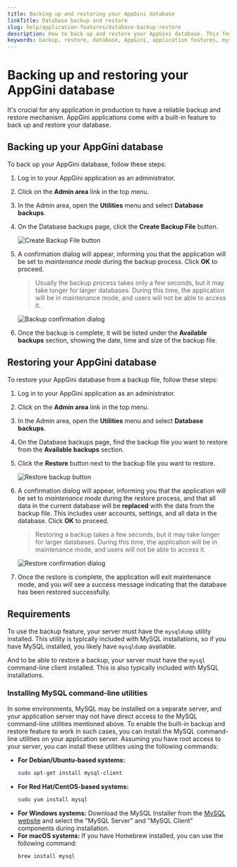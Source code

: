 ```yaml
---
title: Backing up and restoring your AppGini database
linkTitle: Database backup and restore
slug: help/application-features/database-backup-restore
description: How to back up and restore your AppGini database. This feature is built into AppGini applications and allows you to create backups of your database and restore them when needed.
keywords: backup, restore, database, AppGini, application features, mysql, mysqldump, mysql client
---
```


# Backing up and restoring your AppGini database

It's crucial for any application in production to have a reliable backup and restore mechanism. AppGini applications come with a built-in feature to back up and restore your database.

## Backing up your AppGini database

To back up your AppGini database, follow these steps:

1. Log in to your AppGini application as an administrator.
2. Click on the **Admin area** link in the top menu.
3. In the Admin area, open the **Utilities** menu and select **Database backups**.
4. On the Database backups page, click the **Create Backup File** button.

   ![Create Backup File button](https://cdn.bigprof.com/images/create-backup-file-button.png)

5. A confirmation dialog will appear, informing you that the application will be set to *maintenance mode* during the backup process. Click **OK** to proceed.
   > Usually the backup process takes only a few seconds, but it may take longer for larger databases. During this time, the application will be in maintenance mode, and users will not be able to access it.

   ![Backup confirmation dialog](https://cdn.bigprof.com/images/backup-confirmation-dialog.png)

6. Once the backup is complete, it will be listed under the **Available backups** section, showing the date, time and size of the backup file.

## Restoring your AppGini database

To restore your AppGini database from a backup file, follow these steps:

1. Log in to your AppGini application as an administrator.
2. Click on the **Admin area** link in the top menu.
3. In the Admin area, open the **Utilities** menu and select **Database backups**.
4. On the Database backups page, find the backup file you want to restore from the **Available backups** section.
5. Click the **Restore** button next to the backup file you want to restore.

   ![Restore backup button](https://cdn.bigprof.com/images/restore-backup-button.png)

6. A confirmation dialog will appear, informing you that the application will be set to *maintenance mode* during the restore process, and that all data in the current database will be **replaced** with the data from the backup file. This includes user accounts, settings, and all data in the database. Click **OK** to proceed.
   > Restoring a backup takes a few seconds, but it may take longer for larger databases. During this time, the application will be in maintenance mode, and users will not be able to access it.

   ![Restore confirmation dialog](https://cdn.bigprof.com/images/restore-confirmation-dialog.png)
   
7. Once the restore is complete, the application will exit maintenance mode, and you will see a success message indicating that the database has been restored successfully.

## Requirements

To use the backup feature, your server must have the `mysqldump` utility installed. This utility is typically included with MySQL installations, so if you have MySQL installed, you likely have `mysqldump` available.

And to be able to restore a backup, your server must have the `mysql` command-line client installed. This is also typically included with MySQL installations.

### Installing MySQL command-line utilities

In some environments, MySQL may be installed on a separate server, and your application server may not have direct access to the MySQL command-line utilities mentioned above. To enable the built-in backup and restore feature to work in such cases, you can install the MySQL command-line utilities on your application server. Assuming you have root access to your server, you can install these utilities using the following commands:

- **For Debian/Ubuntu-based systems:**
  ```bash
  sudo apt-get install mysql-client
  ```
- **For Red Hat/CentOS-based systems:**
  ```bash
  sudo yum install mysql
  ```
- **For Windows systems:**
  Download the MySQL Installer from the [MySQL website](https://dev.mysql.com/downloads/installer/) and select the "MySQL Server" and "MySQL Client" components during installation.
- **For macOS systems:**
  If you have Homebrew installed, you can use the following command:
  ```bash
  brew install mysql
  ```

